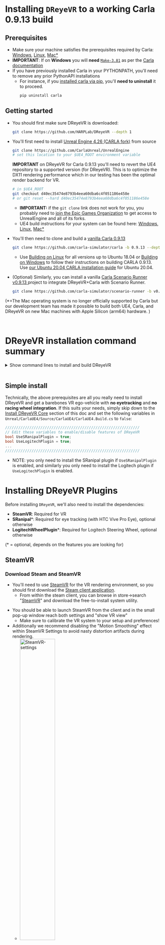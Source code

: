 # Installing `DReyeVR` to a working Carla 0.9.13 build
## Prerequisites
- Make sure your machine satisfies the prerequisites required by Carla: [Windows](https://carla.readthedocs.io/en/0.9.13/build_windows), [Linux](https://carla.readthedocs.io/en/0.9.13/build_linux), [Mac*](https://github.com/GustavoSilvera/carla/blob/m1/Docs/build_mac.md)
- **IMPORTANT**: If on **Windows** you will **need** [`Make-3.81`](https://gnuwin32.sourceforge.net/packages/make.htm) as per the [Carla documentation](https://carla.readthedocs.io/en/latest/build_windows/#system-requirements)
- If you have previously installed Carla in your PYTHONPATH, you'll need to remove any prior PythonAPI installations
  - For instance, if you [installed carla via pip](https://pypi.org/project/carla/), you'll **need to uninstall** it to proceed.
    ```bash
    pip uninstall carla
    ```

## Getting started
- You should first make sure DReyeVR is downloaded:
  ```bash
  git clone https://github.com/HARPLab/DReyeVR --depth 1
  ```
- You'll first need to install [Unreal Engine 4.26 (CARLA fork)](https://github.com/CarlaUnreal/UnrealEngine) from source
  ```bash
  git clone https://github.com/CarlaUnreal/UnrealEngine
  # set this location to your $UE4_ROOT environment variable
  ```

  **IMPORTANT** on DReyeVR for Carla 0.9.13 you'll need to revert the UE4 repository to a supported version (for DReyeVR). This is to optimize the DX11 rendering performance which in our testing has been the optimal render backend for VR. 
  ```bash
  # in $UE4_ROOT
  git checkout d40ec35474e8793b4eea60dba6c4f051186e458e
  # or git reset --hard d40ec35474e8793b4eea60dba6c4f051186e458e
  ```

  - **IMPORTANT:** if the `git clone` link does not work for you, you probably need to [join the Epic Games Organization](https://www.unrealengine.com/en-US/ue4-on-github) to get access to UnrealEngine and all of its forks. 
  - UE4 build instructions for your system can be found here: [Windows](https://carla.readthedocs.io/en/0.9.13/build_windows/#unreal-engine), [Linux](https://carla.readthedocs.io/en/0.9.13/build_linux/#unreal-engine), [Mac*](https://github.com/GustavoSilvera/carla/blob/m1/Docs/build_mac.md#unreal-engine-fork )
  <!-- - NOTE: We only keep our own HARPLab fork of Carla's fork to preserve version compatibility and enable minor features that Carla doesn't need (ex. foveated rendering). -->

- You'll then need to clone and build a [vanilla Carla 0.9.13](https://carla.readthedocs.io/en/0.9.13/#building-carla)
  ```bash
  git clone https://github.com/carla-simulator/carla -b 0.9.13 --depth 1
  ```
  -  Use [Building on Linux](https://carla.readthedocs.io/en/0.9.13/build_linux/) for all versions up to Ubuntu 18.04 or [Building on Windows](https://carla.readthedocs.io/en/0.9.13/build_windows/) to follow their instructions on building CARLA 0.9.13. Use [our Ubuntu 20.04 CARLA installation guide](Install_Ubuntu.md) for Ubuntu 20.04.
- (Optional) Similarly, you can install a vanilla [Carla Scenario Runner v0.9.13 ](https://github.com/carla-simulator/scenario_runner/tree/v0.9.13) project to integrate DReyeVR+Carla with Scenario Runner. 
  ```bash
  git clone https://github.com/carla-simulator/scenario-runner -b v0.9.13 --depth 1
  ```

(*=The Mac operating system is no longer officially supported by Carla but our development team has made it possible to build both UE4, Carla, and DReyeVR on new Mac machines with Apple Silicon (arm64) hardware. )

<br>

# DReyeVR installation command summary
<details>

**NOTE** You'll need a terminal on Linux/Mac. On Windows you'll be fine with the same x64 Native Tools CMD prompt that you used to build Carla.  
<summary> Show command lines to install and build DReyeVR </summary>

```bash
mkdir CarlaDReyeVR && cd CarlaDReyeVR # doing everything in this "CarlaDReyeVR" directory

#####################################################
########### install OUR UnrealEngine fork ###########
#####################################################
# Rather than https://github.com/CarlaUnreal/UnrealEngine UE4, you SHOULD clone https://github.com/HARPLab/UnrealEngine
# but otherwise all instructions remain the same. 

# Linux: https://carla.readthedocs.io/en/0.9.13/build_linux/#unreal-engine
# Windows: https://carla.readthedocs.io/en/0.9.13/build_windows/#unreal-engine

#####################################################
################### install Carla ###################
#####################################################
# Linux: https://carla.readthedocs.io/en/0.9.13/build_linux/
# Windows: https://carla.readthedocs.io/en/0.9.13/build_windows/
git clone https://github.com/carla-simulator/carla -b 0.9.13 --depth 1
cd carla
./Update.sh # linux/mac
Update.bat # Windows
make PythonAPI && make launch # to build vanilla Carla

#####################################################
############## install DReyeVR plugins ##############
#####################################################
# (optional) install SRanipal (eye tracking)
mv /PATH/TO/SRANIPALPLUGIN/SDK/03_Unreal/Plugins/SRanipal Unreal/CarlaUE4/Plugins/ 

# (optional) install LogitechWheelPlugin (steering wheel)
git clone https://github.com/HARPLab/LogitechWheelPlugin
mv LogitechWheelPlugin/LogitechWheelPlugin Unreal/CarlaUE4/Plugins/ # install to carla

cd .. # back to main directory

#####################################################
############## install scenario_runner ##############
#####################################################
# (optional) while you don't NEED scenario runner, it is certainly useful from a research pov
git clone https://github.com/carla-simulator/scenario_runner -b v0.9.13

#####################################################
################## install DReyeVR ##################
#####################################################
git clone https://github.com/HARPLab/DReyeVR
cd DReyeVR
# the CARLA= and SR= variables are optional
make install CARLA=../carla SR=../scenario_runner
# or
make install CARLA=../carla
make install SR=../scenario_runner

# run filesystem checks after installing
make check CARLA=../carla
cd ..

#####################################################
################## build everything #################
#####################################################
cd carla
make PythonAPI  # build the PythonAPI (and LibCarla) again
make launch     # launch in editor
make package    # create an optimized package
make check      # run Carla unit tests
```
</details>


<br>

## Simple install
Technically, the above prerequisites are all you really need to install DReyeVR and get a barebones VR ego-vehicle with **no eyetracking** and **no racing wheel integration**. If this suits your needs, simply skip down to the [Install DReyeVR Core](Install.md#installing-dreyevr-core) section of this doc and set the following variables in `Unreal/CarlaUE4/Source/CarlaUE4/CarlaUE4.Build.cs` to `false`:
```c#
/////////////////////////////////////////////////////////////
// Edit these variables to enable/disable features of DReyeVR
bool UseSRanipalPlugin = true;
bool UseLogitechPlugin = true;
...
/////////////////////////////////////////////////////////////
```
- NOTE: you only need to install the SRanipal plugin if `UseSRanipalPlugin` is enabled, and similarly you only need to install the Logitech plugin if `UseLogitechPlugin` is enabled. 


# Installing DReyeVR Plugins
Before installing `DReyeVR`, we'll also need to install the dependencies:
- **SteamVR**: Required for VR
- **SRanipal***: Required for eye tracking (with HTC Vive Pro Eye), optional otherwise
- **LogitechWheelPlugin***: Required for Logitech Steering Wheel, optional otherwise

(* = optional, depends on the features you are looking for)

## SteamVR
### **Download Steam and SteamVR**
  - You'll need to use [SteamVR](https://store.steampowered.com/app/250820/SteamVR/) for the VR rendering environment, so you should first download the [Steam client application](https://store.steampowered.com/about/). 
    - From within the steam client, you can browse in store->search "[SteamVR](https://store.steampowered.com/app/250820/SteamVR/)" and download the free-to-install system utility. 
  <!-- - In the Editor for Carla go to `Settings->Plugins->Virtual Reality->SteamVR` and enable the plugin -->
  <!-- - Note that on Linux this you may need to install it through the [Valve GitHub repo](https://github.com/ValveSoftware/SteamVR-for-Linux) -->
  <!-- - <img src = "Figures/Install/steamvr-enabled.jpg" alt="UE4DropDown" width=50%> -->
  - You should be able to launch SteamVR from the client and in the small pop-up window reach both settings and "show VR view"
    - Make sure to calibrate the VR system to your setup and preferences!
  - Additionally we recommend disabling the "Motion Smoothing" effect within SteamVR Settings to avoid nasty distortion artifacts during rendering. 
    - <img src = "Figures/Install/steamvr-settings.jpg" alt="SteamVR-settings" width=50%>
***
## HTC Eye Tracker Plugin
### **Download `SRanipal`**
  0. *What is SRanipal?*
      - We are using [HTC's SRanipal plugin](https://developer.vive.com/resources/vive-sense/sdk/vive-eye-tracking-sdk-sranipal/) as the means to communicate between Unreal Engine 4 and the Vive's Eye Tracker. 
      - To learn more about SRanipal and for **first-time-setup**, see this [guide on foveated rendering using SRanipal](https://forum.vive.com/topic/7434-getting-started-with-vrs-foveated-rendering-using-htc-vive-pro-eye-unreal-engine/) by HTC developer MariosBikos_HTC
  1. You'll need a (free-to-create) [Vive developer account](https://hub.vive.com/sso/login) to download the following:
      - a) [`VIVE_SRanipalInstaller_1.3.2.0.msi`](https://hub.vive.com/en-US/download/VIVE_SRanipalInstaller_1.3.2.0.msi) -- executable to install Tobii firmware
      - b) [`SDK_v1.3.3.0.zip`](https://hub.vive.com/en-US/download/SDK-v1.3.3.0.zip) -- includes the Unreal plugin
        - **IMPORTANT**: The SRanipal versions above 1.3.6.0 are NOT supported and cause wild crashes!
      - **If the download links above don't work for you, make sure you have a Vive Developer account! (Or [contact](mailto:gustavo@silvera.cloud) us directly to help you)**
  2. Install the Tobii firmware by double-clicking the `.msi` installer
      - Once installed, you should see the `SR_runtime.exe` program available from the Start Menu. Launch it as administrator and you should see the robot head icon in the Windows system tray as follows:
      - ![SR_runtime](https://mariosbikos.com/wp-content/uploads/2020/02/image-30.png)
        - Image Credit: [MariosBikos](https://forum.htc.com/topic/7434-getting-started-with-vrs-foveated-rendering-using-htc-vive-pro-eye-unreal-engine)

### **Installing SRanipal UE4 Plugin**
  - After downloading the `.zip` file, unzipping it should present a directory similar to this
    - ```
      SDK
      - 01_C/
      - 02_Unity/
      - 03_Unreal/
      - Eye_SRanipal_SDK_Guide.pdf
      - Lip_SRanipal_SDK_Guide.pdf
      ```
    - Then, unzip the SRanipal unreal plugin and copy over the `03_Unreal/Plugins/SRanipal/` directory to the Carla installation
    - ```bash
      # in SDK/
      cd 03_Unreal
      unzip Vive-SRanipal-Unreal-Plugin.zip # creates the PLugins/SRanipal folder
      # assumes CARLA_ROOT is defined, else just use your Carla path
      cp -r Plugins/SRanipal $CARLA_ROOT/Unreal/CarlaUE4/Plugins/
      ```
  - It is recommended to re-calibrate the SRanipal eye tracker plugin for every new participant in an experiment. You can do this by entering SteamVR home, and clicking the small icon in the bottom menu bar to calibrate eye tracker to the headset wearer. 
    - ![Calibration](Figures/Install/steamvr-home.jpg)
    - You can find more information by checking out this [guide on foveated rendering using SRanipal](https://forum.vive.com/topic/7434-getting-started-with-vrs-foveated-rendering-using-htc-vive-pro-eye-unreal-engine/) by HTC developer MariosBikos_HTC
***
## Logitech Wheel Plugin
### **Installing Logitech Wheel Plugin**
  - This is only for those who have a Logitech steering wheel/pedals driving setup. This hardware is not required to experience the VR experience (you can simply use keyboard/mouse) but greatly adds to the immersion and allows for granular analog controls. 
    - For reference, we used this [Logitech G923 Racing Wheel & Pedals](https://www.logitechg.com/en-us/products/driving/driving-force-racing-wheel.html).
  - We'll be using this [LogitechWheelPlugin](https://github.com/HARPLab/LogitechWheelPlugin) to interact with UE4 and map hardware inputs to actions.
    - Clone the repo and move the requisite folder to the Carla plugins folder
    - ```bash
      git clone https://github.com/HARPLab/LogitechWheelPlugin
      mv LogitechWheelPlugin/LogitechWheelPlugin $CARLA_ROOT/Unreal/CarlaUE4/Plugins
      ```
    - You should then see a Logitech Plugin enabled when you boot up the editor again:
    - ![LogitechPlugin](Figures/Install/LogitechPlugin.jpg)
***
## Sanity Check
  - After installing these plugins, you should see a `Unreal/CarlaUE4/Plugins` that looks like this:
  - ```
    Plugins
    ├── Carla                              # unchanged
    │   └── ...
    ├── CarlaExporter                      # unchanged
    │   └── ...
    ├── LogitechWheelPlugin                # if installed
    │   ├── Binaries
    │   ├── Doc
    │   ├── Logitech
    │   ├── LogitechWheelPlugin.uplugin
    │   ├── Resources
    │   └── Source
    └── SRanipal                           # if installed
        ├── Binaries
        ├── Config
        ├── Content
        ├── Resources
        ├── Source
        └── SRanipal.uplugin  
    ```
  - If you still have questions or issues, feel free to post an issue on our [Issues](https://github.com/HARPLab/DReyeVR/issues) page and we'll try our best to help you out. 

<br>
<br>

# Installing `DReyeVR` Core
<!-- (Once you are done with this step, you should have a carla repo that looks just like this [Carla fork](https://github.com/HARPLab/carla/tree/DReyeVR-0.9.13) we created with the installation (and other minor things) pre-applied.) -->

- **IMPORTANT** The installation requires that `make`, `python` and `git` are available on your shell.
- You only need to install to a `CARLA` directory, ScenarioRunner is optional. 
  - If you don't provide the `make` variables `CARLA=...` or `SR=...` the installation wizard will automatically detect your install destination by looking at the environment variables `CARLA_ROOT` and `SCENARIO_RUNNER_ROOT` required by Carla. 

```bash
# the CARLA= and SR= variables are optional
make install CARLA=../carla SR=../scenario_runner
# or
make install CARLA=../carla
make install SR=../scenario_runner

# run filesystem checks after installing
make check CARLA=../carla
```
**NOTE:** to learn more about how the DReyeVR `make` system works, see [`Scripts/README.md`](../Scripts/README.md)


# Building `DReyeVR` PythonAPI
## Using [`conda`](https://www.anaconda.com/products/distribution) for the PythonAPI
  - While not required for DReyeVR, we highly recommend compartmentalizing Python installations via isolated environments such as [`anaconda`](https://www.anaconda.com/products/distribution)
    - First download and install Anaconda to your machine from [here](https://www.anaconda.com/products/distribution).
  ```bash
  # in /PATH/TO/CARLA/
  conda create --name carla13 python=3.7.2
  conda activate carla13 # will need to run this ONCE before opening a new terminal!
  conda install numpy
  ```
  - **READ THIS FIRST (Linux)**: You might run into a problem when compiling Boost 1.72.0 (required by `LibCarla`).
    <details>

    <summary> Show instructions to get Anaconda working on Linux </summary>

    - ```bash
      # find anaconda install:
      which python3
      ... PATH/TO/ANACONDA/envs/carla/bin/python3 # example output

      # go to carla/install dir from here
      cd PATH/TO/ANACONDA/envs/carla/install
      
      # create a symlink between python3.7 -> python3.7m
      ln -s python3.7m python3.7
      ```
      Now when you `make LibCarla` again, the `boost` errors should be resolved.
      - For more information see the bottom of this [SO post](https://stackoverflow.com/questions/42839382/failing-to-install-boost-in-python-pyconfig-h-not-found)

    </details>

  - **READ THIS FIRST (Windows)**: Windows anaconda is a bit more of a pain to deal with.
    <details>

    <summary> Show instructions to get Anaconda working on Windows </summary>

      1. Enable your environment
          ```bat
          conda activate carla13
          ```
      2. Add carla to "path" to locate the PythonAPI and ScenarioRunner. But since Anaconda [does not use the traditional `PYTHONPATH`](https://stackoverflow.com/questions/37006114/anaconda-permanently-include-external-packages-like-in-pythonpath) you'll need to:
          - 3.1. Create a file `carla.pth` in `\PATH\TO\ANACONDA\envs\carla\Lib\site-packages\`
          - 3.2. Insert the following content into `carla.pth`:
            ```bat
              C:\PATH\TO\CARLA\PythonAPI\carla\dist
              C:\PATH\TO\CARLA\PythonAPI\carla\agents
              C:\PATH\TO\CARLA\PythonAPI\carla
              C:\PATH\TO\CARLA\PythonAPI
              C:\PATH\TO\CARLA\PythonAPI\examples
              C:\PATH\TO\SCENARIO_RUNNER\
            ```
      3. Install the specific carla wheel (`whl`) to Anaconda
          ```bash
          conda activate carla13
          pip install --no-deps --force-reinstall PATH\TO\CARLA\PythonAPI\carla\dist\carla-0.9.13-cp37-cp37m-win_amd64.whl

          # if applicable (and you installed Scenario runner)
          cd %SCENARIO_RUNNER_ROOT%
          pip install -r requirements.txt # install all SR dependencies
          ```
      4. Finally, you might run into problems with `shapely` (scenario-runner dependency) and Conda. Luckily the solution is simple:
          - Copy the files:
            - `PATH\TO\ANACONDA\envs\carla13\Lib\site-packages\shapely\DLLs\geos.dll`
            - `PATH\TO\ANACONDA\envs\carla13\Lib\site-packages\shapely\DLLs\geos_c.dll`
          - To destination:
            - `PATH\TO\ANACONDA\envs\carla13\Library\bin\`
      5. Now finally, you should be able to verify all PythonAPI actions work as expected via:
          ```bat
          conda activate carla13
          python
          >>> Python 3.7.2 (default, Feb 21 2019, 17:35:59) [MSC v.1915 64 bit (AMD64)] :: Anaconda, Inc. on win32
          >>> Type "help", "copyright", "credits" or "license" for more information.
          >>> import carla
          >>> from DReyeVR_utils import find_ego_vehicle
          >>> from scenario_runner import ScenarioRunner
          ```
          With all these imports passing (no error/warning messages), you're good to go!
        
  </details>

Now you can finally build the PythonAPI to this isolated conda environment. 
  ```bash
  conda activate carla13
  (carla13) make PythonAPI # builds LibCarla and PythonAPI to your (conda) python environment
  ```
  - NOTE: You'll need to run `conda activate carla13` every time you open a new terminal if you want to build DReyeVR since the shell needs to know which python environment to use. Luckily this minor inconvenience saves us from the significant headaches that arise when dealing with multiple `python` projects, Carla installations, and versions, etc. 

## Sanity Check:

It is nice to verify that the Carla PythonAPI is correctly visible in conda, to do this you should see all the following attributes in the `carla` module once calling `dir` on it.

<details>
<summary>Show instructions to verify Carla PythonAPI is installed </summary>

```bash
# in your terminal (linux) or cmd (Windows)
conda activate carla13   # (if using conda)
(carla13) python         # should default to python3!!
```

```python
#in Python
...
>>> import carla
>>> dir(carla)
# the following output means carla is not correctly installed :(
>>> ['__doc__', '__file__', '__loader__', '__name__', '__package__', '__path__', '__spec__']

# OR the following output means carla is installed :)
>>> ['Actor', 'ActorAttribute', 'ActorAttributeType', 'ActorBlueprint', 'ActorList', 'ActorSnapshot', 'ActorState', 'AttachmentType', 'BlueprintLibrary', 'BoundingBox', 'CityObjectLabel', 'Client', 'ClientSideSensor', 'CollisionEvent', 'Color', 'ColorConverter', 'DReyeVREvent', 'DVSEvent', 'DVSEventArray', 'DebugHelper', 'EnvironmentObject', 'FakeImage', 'FloatColor', 'GearPhysicsControl', 'GeoLocation', 'GnssMeasurement', 'IMUMeasurement', 'Image', 'Junction', 'LabelledPoint', 'Landmark', 'LandmarkOrientation', 'LandmarkType', 'LaneChange', 'LaneInvasionEvent', 'LaneInvasionSensor', 'LaneMarking', 'LaneMarkingColor', 'LaneMarkingType', 'LaneType', 'LidarDetection', 'LidarMeasurement', 'Light', 'LightGroup', 'LightManager', 'LightState', 'Location', 'Map', 'MapLayer', 'MaterialParameter', 'ObstacleDetectionEvent', 'OpendriveGenerationParameters', 'OpticalFlowImage', 'OpticalFlowPixel', 'Osm2Odr', 'Osm2OdrSettings', 'RadarDetection', 'RadarMeasurement', 'Rotation', 'SemanticLidarDetection', 'SemanticLidarMeasurement', 'Sensor', 'SensorData', 'ServerSideSensor', 'TextureColor', 'TextureFloatColor', 'Timestamp', 'TrafficLight', 'TrafficLightState', 'TrafficManager', 'TrafficSign', 'Transform', 'Vector2D', 'Vector3D', 'Vehicle', 'VehicleControl', 'VehicleDoor', 'VehicleLightState', 'VehiclePhysicsControl', 'VehicleWheelLocation', 'Walker', 'WalkerAIController', 'WalkerBoneControlIn', 'WalkerBoneControlOut', 'WalkerControl', 'Waypoint', 'WeatherParameters', 'WheelPhysicsControl', 'World', 'WorldSettings', 'WorldSnapshot', '__builtins__', '__cached__', '__doc__', '__file__', '__loader__', '__name__', '__package__', '__path__', '__spec__', 'bone_transform', 'bone_transform_out', 'command', 'libcarla', 'vector_of_bones', 'vector_of_bones_out', 'vector_of_gears', 'vector_of_ints', 'vector_of_transform', 'vector_of_vector2D', 'vector_of_wheels']
```
</details>

<br>

## Future modifications

Additionally, if you make changes to the `PythonAPI` source and need to rebuild (`make PythonAPI` again) when using Conda you should reinstall the `.whl` file to ensure your changes will be reflected in the environment:
  - ```bash
    conda activate carla

    pip install --no-deps --force-reinstall /PATH/TO/CARLA/PythonAPI/carla/dist/carla-YOUR_VERSION.whl
    ```


# Upgrading `DReyeVR`
If you currently have an older version of `DReyeVR` installed and want to upgrade to a newer version, it is best to re-install DReyeVR from a fresh Carla repository. You can manually delete the `carla` repository and re-clone it directly (carefully ensuring the versions match) or use our provided scripts which attempt to reset the repository for you:

<details>
<summary> Show instructions to use DReyeVR scripts to reset CARLA repo</summary>

**IMPORTANT:** the `DReyeVR` clean script will overwrite and reset the Carla repository you specify, so make your backups now if you have any unstaged code. (`git reset --hard HEAD` and `git clean -fd` will be invoked, so if you commit your local changes they will be safe)

```bash
# first go to CARLA and clean it so no old DReyeVR builds linger
cd /PATH/TO/Carla/
make clean

# it is a good idea to clean the Content/ directory which is not tracked by Carla's git system
rm -rf Unreal/CarlaUE4/Content/

# re-install the Content fresh from Carla's servers
./Update.sh # Linux/Mac
Update.bat  # Windows

# next, go to DReyeVR and get the latest updates
cd /PATH/TO/DReyeVR/
git pull origin main # or dev, or whatever branch

# next, run the DReyeVR-cleaner to automatically hard-reset the Carla repo
# accept the prompt to hard-clean CARLA, note that this will reset tracked and remove untracked files
make clean CARLA=/PATH/TO/CARLA SR=/PATH/TO/SR # both args are optional

# now, you can cleanly install DReyeVR over Carla again
make install CARLA=/PATH/TO/CARLA SR=/PATH/TO/SR # both args are optional

# it's a good idea to check that the Carla repository has all the expected files
make check CARLA=/PATH/TO/CARLA SR=/PATH/TO/SR # both args are optional

# finally, you can go back to Carla and rebuild
cd /PATH/TO/Carla
make PythonAPI
make launch
make package
```

***

As long as you have no errors in the previous sections, you should be able to just build the `Carla` project with our `DReyeVR` files as follows:

</details>

<br>
<br>

# Building `DReyeVR` UE4
If you are not interested in using SRanipal or the LogitechWheelPlugin, you can disable these at compile-time by changing the variables in `Unreal/CarlaUE4/Source/CarlaUE4/CarlaUE4.Build.cs` to `false`:
```c#
  /////////////////////////////////////////////////////////////
  // Edit these variables to enable/disable features of DReyeVR
  bool UseSRanipalPlugin = true;
  bool UseLogitechPlugin = true;
  ...
  /////////////////////////////////////////////////////////////
  ```

Finally, open the project directory in any terminal (Linux/Mac) or `Windows x64 Native Tools Command Prompt for VS 2019` (Windows) and run:
```bash
make PythonAPI  # build the PythonAPI & LibCarla

make launch     # build the development UE4 game in editor

make package    # build the optimized UE4 packaged game (shipping)
```

# Running `DReyeVR`

With the shipping package built, run the Carla (with DReyeVR installed) executable in VR mode with:
```bash
# on Unix
cd /PATH/TO/CARLA/Dist/CARLA_Shipping_0.9.13-dirty/LinuxNoEditor/ # or MacNoEditor on MacOS
./CarlaUE4.sh -vr

# on Windows x64 Visual C++ Toolset
cd \PATH\TO\CARLA\Build\UE4Carla\0.9.13-dirty\WindowsNoEditor\
CarlaUE4.exe -vr

# Optional flag: -quality-level=Low
```
**NOTE:** To greatly boost the framerates without losing much visual fidelity you can run with the additional argument `-quality-level=Low` which we modified from vanilla Carla to preserve the same rendering distance.

**NOTE 2** You also don't necessarily NEED to run DReyeVR in VR. If you omit the `-vr` flag then you will be greeted with a flat-screen Carla game with the same features available for DReyeVR, just not in VR. 

<br>

# Now what?

Now that you've successfully installed DReyeVR continue to [`Usage.md`](Usage.md) to learn how to use DReyeVR for your own VR driving research simulator.
